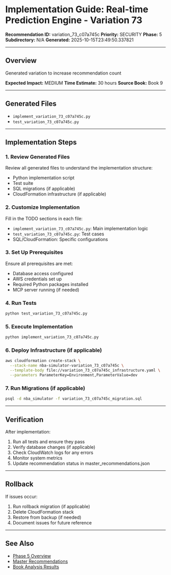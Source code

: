 # Implementation Guide: Real-time Prediction Engine - Variation 73

**Recommendation ID:** variation_73_c07a745c
**Priority:** SECURITY
**Phase:** 5
**Subdirectory:** N/A
**Generated:** 2025-10-15T23:49:50.337821

---

## Overview

Generated variation to increase recommendation count

**Expected Impact:** MEDIUM
**Time Estimate:** 30 hours
**Source Book:** Book 9

---

## Generated Files

- `implement_variation_73_c07a745c.py`
- `test_variation_73_c07a745c.py`

---

## Implementation Steps

### 1. Review Generated Files

Review all generated files to understand the implementation structure:
- Python implementation script
- Test suite
- SQL migrations (if applicable)
- CloudFormation infrastructure (if applicable)

### 2. Customize Implementation

Fill in the TODO sections in each file:
- `implement_variation_73_c07a745c.py`: Main implementation logic
- `test_variation_73_c07a745c.py`: Test cases
- SQL/CloudFormation: Specific configurations

### 3. Set Up Prerequisites

Ensure all prerequisites are met:
- Database access configured
- AWS credentials set up
- Required Python packages installed
- MCP server running (if needed)

### 4. Run Tests

```bash
python test_variation_73_c07a745c.py
```

### 5. Execute Implementation

```bash
python implement_variation_73_c07a745c.py
```

### 6. Deploy Infrastructure (if applicable)

```bash
aws cloudformation create-stack \
  --stack-name nba-simulator-variation_73_c07a745c \
  --template-body file://variation_73_c07a745c_infrastructure.yaml \
  --parameters ParameterKey=Environment,ParameterValue=dev
```

### 7. Run Migrations (if applicable)

```bash
psql -d nba_simulator -f variation_73_c07a745c_migration.sql
```

---

## Verification

After implementation:
1. Run all tests and ensure they pass
2. Verify database changes (if applicable)
3. Check CloudWatch logs for any errors
4. Monitor system metrics
5. Update recommendation status in master_recommendations.json

---

## Rollback

If issues occur:
1. Run rollback migration (if applicable)
2. Delete CloudFormation stack
3. Restore from backup (if needed)
4. Document issues for future reference

---

## See Also

- [Phase 5 Overview](/Users/ryanranft/nba-simulator-aws/docs/phases/phase_5/)
- [Master Recommendations](/Users/ryanranft/nba-mcp-synthesis/analysis_results/master_recommendations.json)
- [Book Analysis Results](/Users/ryanranft/nba-mcp-synthesis/analysis_results/)
